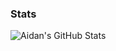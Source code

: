 ### Stats
![Aidan's GitHub Stats](https://github-readme-stats.vercel.app/api?username=aidan-neel&show_icons=true&theme=nord)

